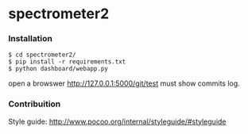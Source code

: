# spectrometer2

### Installation
```
$ cd spectrometer2/
$ pip install -r requirements.txt
$ python dashboard/webapp.py
```

open a browswer
http://127.0.0.1:5000/git/test
must show commits log.

### Contribuition
Style guide: http://www.pocoo.org/internal/styleguide/#styleguide
